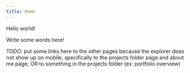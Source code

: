 ```yaml
---
title: Home
---
```


Hello world!

Write some words here!

TODO: put some links here to the other pages because the explorer does not show up on mobile, specifically to the projects folder page and about me page; OR to something in the projects folder (ex: portfolio overview)
<!-- ex: to learn more about me click here; to learn more about my projects click here; etc>
<!-- put links to all existing pages here for mobile -->
